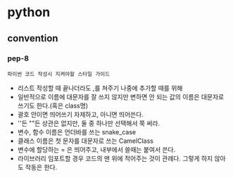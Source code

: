 # python

## convention

### pep-8
	파이썬 코드 작성시 지켜야할 스타일 가이드

- 리스트 작성할 때 끝나더라도 ,를 쳐주기 나중에 추가할 때를 위해
- 일반적으로 이름에 대문자를 잘 쓰지 않지만 변하면 안 되는 값의 이름은 대문자로 쓰기도 한다.(혹은 class명)
- 괄호 안이면 띄어쓰기 자제하고, 아니면 띄어쓴다.
- ''든 ""든 상관은 없지만, 둘 중 하나만 선택해서 쭉 써라.
- 변수, 함수 이름은 언더바를 쓰는 snake_case
- 클래스 이름은 첫 문자를 대문자로 쓰는 CamelClass
- 변수에 할당하는 = 은 띄어주고, 내부에서 쓸때는 붙여서 쓴다.
- 라이브러리 임포트할 경우 코드의 맨 위에 적어주는 것이 관례다. 그렇게 하지 않아도 작동은 한다.

